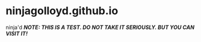 # ninjagolloyd.github.io
ninja'd
*__NOTE: THIS IS A TEST. DO NOT TAKE IT SERIOUSLY. BUT YOU CAN VISIT IT!__*
